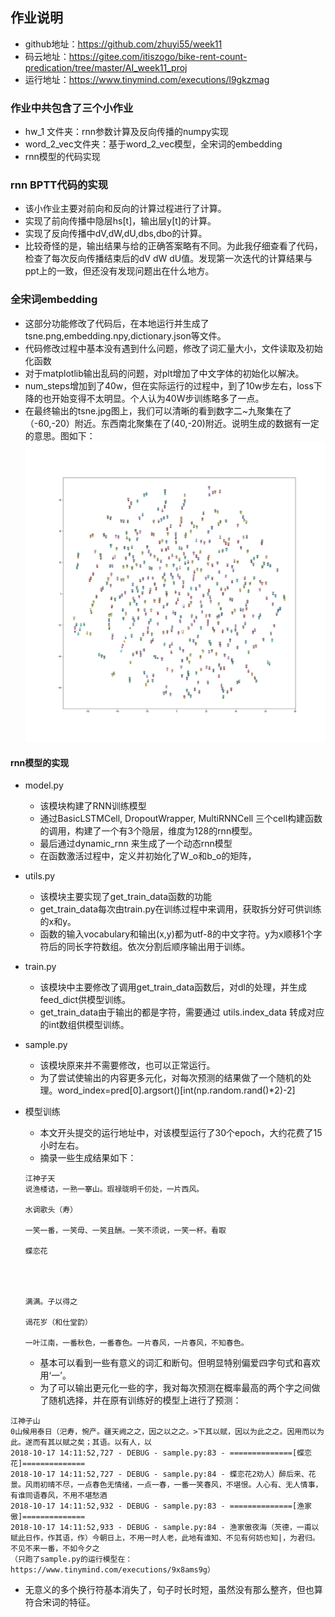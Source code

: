 ## 作业说明
- github地址：https://github.com/zhuyi55/week11
- 码云地址：https://gitee.com/itiszogo/bike-rent-count-predication/tree/master/AI_week11_proj
- 运行地址：https://www.tinymind.com/executions/l9gkzmag

### 作业中共包含了三个小作业
- hw_1 文件夹：rnn参数计算及反向传播的numpy实现
- word_2_vec文件夹：基于word_2_vec模型，全宋词的embedding
- rnn模型的代码实现

### rnn BPTT代码的实现
- 该小作业主要对前向和反向的计算过程进行了计算。
- 实现了前向传播中隐层hs[t]，输出层y[t]的计算。
- 实现了反向传播中dV,dW,dU,dbs,dbo的计算。
- 比较奇怪的是，输出结果与给的正确答案略有不同。为此我仔细查看了代码，检查了每次反向传播结束后的dV dW dU值。发现第一次迭代的计算结果与ppt上的一致，但还没有发现问题出在什么地方。

### 全宋词embedding
- 这部分功能修改了代码后，在本地运行并生成了tsne.png,embedding.npy,dictionary.json等文件。
- 代码修改过程中基本没有遇到什么问题，修改了词汇量大小，文件读取及初始化函数
- 对于matplotlib输出乱码的问题，对plt增加了中文字体的初始化以解决。
- num_steps增加到了40w，但在实际运行的过程中，到了10w步左右，loss下降的也开始变得不太明显。个人认为40W步训练略多了一点。
- 在最终输出的tsne.jpg图上，我们可以清晰的看到数字二~九聚集在了（-60,-20）附近。东西南北聚集在了(40,-20)附近。说明生成的数据有一定的意思。图如下：
![embedding](tsne.png)

#### rnn模型的实现
- model.py
  - 该模块构建了RNN训练模型
  - 通过BasicLSTMCell, DropoutWrapper, MultiRNNCell 三个cell构建函数的调用，构建了一个有3个隐层，维度为128的rnn模型。
  - 最后通过dynamic_rnn 来生成了一个动态rnn模型
  - 在函数激活过程中，定义并初始化了W_o和b_o的矩阵，

- utils.py
  - 该模块主要实现了get_train_data函数的功能
  - get_train_data每次由train.py在训练过程中来调用，获取拆分好可供训练的x和y。
  - 函数的输入vocabulary和输出(x,y)都为utf-8的中文字符。y为x顺移1个字符后的同长字符数组。依次分割后顺序输出用于训练。

- train.py
  - 该模块中主要修改了调用get_train_data函数后，对dl的处理，并生成feed_dict供模型训练。
  - get_train_data由于输出的都是字符，需要通过 utils.index_data 转成对应的int数组供模型训练。

- sample.py
  - 该模块原来并不需要修改，也可以正常运行。
  - 为了尝试使输出的内容更多元化，对每次预测的结果做了一个随机的处理。word_index=pred[0].argsort()[int(np.random.rand()*2)-2]

- 模型训练
  - 本文开头提交的运行地址中，对该模型运行了30个epoch，大约花费了15小时左右。
  - 摘录一些生成结果如下：
   ````
   江神子天
   说渔楼诘，一熟一搴山。瑕禄昽明千仞处，一片西风。

   水调歌头（寿）

   一笑一番，一笑毋、一笑且酬。一笑不须说，一笑一杯。看取

   蝶恋花




   满满。子以得之

   谒花岁（和仕堂韵）

   一叶江南，一番秋色，一番春色。一片春风，一片春风，不知春色。
   ````
  - 基本可以看到一些有意义的词汇和断句。但明显特别偏爱四字句式和喜欢用‘一’。
  - 为了可以输出更元化一些的字，我对每次预测在概率最高的两个字之间做了随机选择，并在原有训练好的模型上进行了预测：
````
江神子山
0山候用泰日（汜寿，惋产。疆天阙之之，因之以之之。>下其以赋，因以为此之之。因用而以为此。遂而有其以赋之矣；其语。以有人，以
2018-10-17 14:11:52,727 - DEBUG - sample.py:83 - ==============[蝶恋花]==============
2018-10-17 14:11:52,727 - DEBUG - sample.py:84 - 蝶恋花2劝人）醉后来、花景。风雨初晴不尽，一点春色无情绪，一点一春，一番一笑春风，不堪恨。人心有、无人情事，有谁同语春风，不用不堪愁酒
2018-10-17 14:11:52,932 - DEBUG - sample.py:83 - ==============[渔家傲]==============
2018-10-17 14:11:52,933 - DEBUG - sample.py:84 - 渔家傲夜海（芡德，一甫以赋此日作，作其语，作）今朝日上，不用一时人老，此地有谁知、不见有何妨也知|，为君归。不见不来一番，不如今夕之
（只跑了sample.py的运行模型在：https://www.tinymind.com/executions/9x8ams9g）
````
  - 无意义的多个换行符基本消失了，句子时长时短，虽然没有那么整齐，但也算符合宋词的特征。


